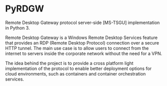 # PyRDGW
Remote Desktop Gateway protocol server-side [MS-TSGU] implementation in Python 3.

Remote Desktop Gateway is a Windows Remote Desktop Services feature that provides an RDP (Remote Desktop Protocol) connection over a secure HTTP tunnel. The main use case is to allow users to connect from the internet to servers inside the corporate network without the need for a VPN.

The idea behind the project is to provide a cross platform light implementation of the protocol to enable better deployment options for cloud environments, such as containers and container orchestration services.
